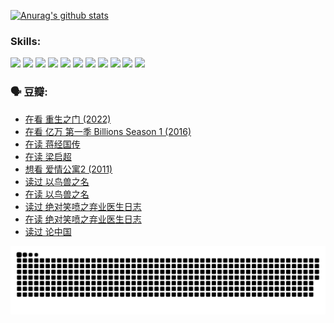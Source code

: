 
[![Anurag's github stats](https://github-readme-stats.vercel.app/api?username=w940853815)](https://github.com/anuraghazra/github-readme-stats)

### Skills:

<code><img height="32" src="https://cdn.jsdelivr.net/npm/simple-icons@v5/icons/python.svg"></code>
<code><img height="32" src="https://cdn.jsdelivr.net/npm/simple-icons@v5/icons/javascript.svg"></code>
<code><img height="32" src="https://cdn.jsdelivr.net/npm/simple-icons@v5/icons/django.svg"></code>
<code><img height="32" src="https://cdn.jsdelivr.net/npm/simple-icons@v5/icons/flask.svg"></code>
<code><img height="32" src="https://cdn.jsdelivr.net/npm/simple-icons@v5/icons/vuetify.svg"></code>
<code><img height="32" src="https://cdn.jsdelivr.net/npm/simple-icons@v5/icons/git.svg"></code>
<code><img height="32" src="https://cdn.jsdelivr.net/npm/simple-icons@v5/icons/docker.svg"></code>
<code><img height="32" src="https://cdn.jsdelivr.net/npm/simple-icons@v5/icons/postgresql.svg"></code>
<code><img height="32" src="https://cdn.jsdelivr.net/npm/simple-icons@v5/icons/elasticsearch.svg"></code>
<code><img height="32" src="https://cdn.jsdelivr.net/npm/simple-icons@v5/icons/macos.svg"></code>
<code><img height="32" src="https://cdn.jsdelivr.net/npm/simple-icons@v5/icons/linux.svg"></code>

### 🗣 豆瓣:

<!-- DOUBAN-ACTIVITIES:START -->
- [在看 重生之门‎ (2022)](https://www.douban.com/people/136069238/status/3882598762/?_i=54259336)
- [在看 亿万 第一季 Billions Season 1‎ (2016)](https://www.douban.com/people/136069238/status/3878098700/?_i=54259336)
- [在读 蒋经国传](https://www.douban.com/people/136069238/status/3877458956/?_i=54259336)
- [在读 梁启超](https://www.douban.com/people/136069238/status/3876806133/?_i=54259336)
- [想看 爱情公寓2‎ (2011)](https://www.douban.com/people/136069238/status/3876682115/?_i=54259336)
- [读过 以鸟兽之名](https://www.douban.com/people/136069238/status/3876369302/?_i=54259336)
- [在读 以鸟兽之名](https://www.douban.com/people/136069238/status/3869094471/?_i=54259336)
- [读过 绝对笑喷之弃业医生日志](https://www.douban.com/people/136069238/status/3869093225/?_i=54259336)
- [在读 绝对笑喷之弃业医生日志](https://www.douban.com/people/136069238/status/3862106751/?_i=54259336)
- [读过 论中国](https://www.douban.com/people/136069238/status/3862105795/?_i=54259336)
<!-- DOUBAN-ACTIVITIES:END -->


![Snake animation](https://raw.githubusercontent.com/w940853815/w940853815/output/github-contribution-grid-snake.svg)

<!--
**w940853815/w940853815** is a ✨ _special_ ✨ repository because its `README.md` (this file) appears on your GitHub profile.

Here are some ideas to get you started:

- 🔭 I’m currently working on ...
- 🌱 I’m currently learning ...
- 👯 I’m looking to collaborate on ...
- 🤔 I’m looking for help with ...
- 💬 Ask me about ...
- 📫 How to reach me: ...
- 😄 Pronouns: ...
- ⚡ Fun fact: ...
-->
